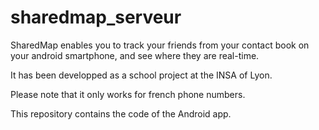 # sharedmap_serveur

SharedMap enables you to track your friends from your contact book on your android smartphone, and see where they are real-time. 

It has been developped as a school project at the INSA of Lyon.

Please note that it only works for french phone numbers.

This repository contains the code of the Android app.